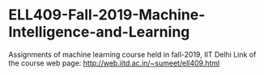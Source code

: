 # ELL409-Fall-2019-Machine-Intelligence-and-Learning
Assignments of machine learning course held in fall-2019, IIT Delhi
Link of the course web page: http://web.iitd.ac.in/~sumeet/ell409.html 
